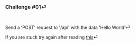 ### Challenge #01⏎
<br>

Send a 'POST' request to '/api' with the data 'Hello World'⏎

If you are stuck try again after reading [this](https://betterprogramming.pub/the-anatomy-of-an-http-request-728a469ecba9)⏎

